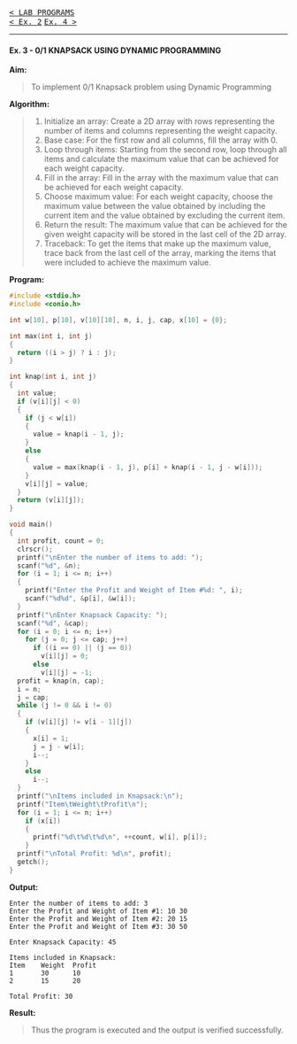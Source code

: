 [<kbd>< LAB PROGRAMS</kbd>](../README.md#lab-programs)  
[<kbd>< Ex. 2</kbd>](../lab_programs/e1.md)
[<kbd> Ex. 4 ></kbd>](../lab_programs/e4.md)

---

#### Ex. 3 - 0/1 KNAPSACK USING DYNAMIC PROGRAMMING

**Aim:**
> To implement 0/1 Knapsack problem using Dynamic Programming

**Algorithm:**
> 1. Initialize an array: Create a 2D array with rows representing the number of items and columns representing the weight capacity.  
> 2. Base case: For the first row and all columns, fill the array with 0.  
> 3. Loop through items: Starting from the second row, loop through all items and calculate the maximum value that can be achieved for each weight capacity.  
> 4. Fill in the array: Fill in the array with the maximum value that can be achieved for each weight capacity.  
> 5. Choose maximum value: For each weight capacity, choose the maximum value between the value obtained by including the current item and the value obtained by excluding the current item.
> 6. Return the result: The maximum value that can be achieved for the given weight capacity will be stored in the last cell of the 2D array.
> 7. Traceback: To get the items that make up the maximum value, trace back from the last cell of the array, marking the items that were included to achieve the maximum value.

**Program:**
```c
#include <stdio.h>
#include <conio.h>

int w[10], p[10], v[10][10], n, i, j, cap, x[10] = {0};

int max(int i, int j)
{
  return ((i > j) ? i : j);
}

int knap(int i, int j)
{
  int value;
  if (v[i][j] < 0)
  {
    if (j < w[i])
    {
      value = knap(i - 1, j);
    }
    else
    {
      value = max(knap(i - 1, j), p[i] + knap(i - 1, j - w[i]));
    }
    v[i][j] = value;
  }
  return (v[i][j]);
}

void main()
{
  int profit, count = 0;
  clrscr();
  printf("\nEnter the number of items to add: ");
  scanf("%d", &n);
  for (i = 1; i <= n; i++)
  {
    printf("Enter the Profit and Weight of Item #%d: ", i);
    scanf("%d%d", &p[i], &w[i]);
  }
  printf("\nEnter Knapsack Capacity: ");
  scanf("%d", &cap);
  for (i = 0; i <= n; i++)
    for (j = 0; j <= cap; j++)
      if ((i == 0) || (j == 0))
        v[i][j] = 0;
      else
        v[i][j] = -1;
  profit = knap(n, cap);
  i = n;
  j = cap;
  while (j != 0 && i != 0)
  {
    if (v[i][j] != v[i - 1][j])
    {
      x[i] = 1;
      j = j - w[i];
      i--;
    }
    else
      i--;
  }
  printf("\nItems included in Knapsack:\n");
  printf("Item\tWeight\tProfit\n");
  for (i = 1; i <= n; i++)
    if (x[i])
    {
      printf("%d\t%d\t%d\n", ++count, w[i], p[i]);
    }
  printf("\nTotal Profit: %d\n", profit);
  getch();
}
```

**Output:**
```
Enter the number of items to add: 3
Enter the Profit and Weight of Item #1: 10 30
Enter the Profit and Weight of Item #2: 20 15
Enter the Profit and Weight of Item #3: 30 50

Enter Knapsack Capacity: 45

Items included in Knapsack:
Item    Weight  Profit
1       30      10
2       15      20

Total Profit: 30
```

**Result:**
> Thus the program is executed and the output is verified successfully.
